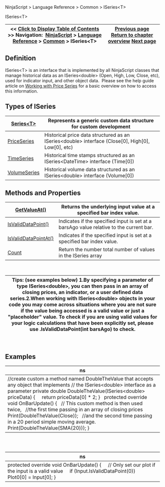 ﻿
NinjaScript \> Language Reference \> Common \> ISeries\<T\>

ISeries\<T\>

| \<\< [Click to Display Table of Contents](iseriest.md) \>\> **Navigation:**     [NinjaScript](ninjascript.md) \> [Language Reference](language_reference_wip.md) \> [Common](common.md) \> ISeries\<T\> | [Previous page](url.md) [Return to chapter overview](common.md) [Next page](seriest.md) |
| --- | --- |
## Definition
ISeries\<T\> is an interface that is implemented by all NinjaScript classes that manage historical data as an ISeries\<double\> (Open, High, Low, Close, etc), used for indicator input, and other object data.  Please see the help guide article on [Working with Price Series](working_with_price_series.md) for a basic overview on how to access this information.
 
## Types of ISeries

| [Series\<T\>](seriest.md) | Represents a generic custom data structure for custom development |
| --- | --- |
| [PriceSeries](priceseries.md) | Historical price data structured as an ISeries\<double\> interface (Close\[0], High\[0], Low\[0], etc) |
| [TimeSeries](timeseries.md) | Historical time stamps structured as an ISeries\<DateTime\> interface (Time\[0]) |
| [VolumeSeries](volumeseries.md) | Historical volume data structured as an ISeries\<double\> interface (Volume\[0]) |

## Methods and Properties

| [GetValueAt()](getvalueat.md) | Returns the underlying input value at a specified bar index value. |
| --- | --- |
| [IsValidDataPoint()](isvaliddatapoint.md) | Indicates if the specified input is set at a barsAgo value relative to the current bar. |
| [IsValidDataPointAt()](isvaliddatapointat.md) | Indicates if the specified input is set at a specified bar index value. |
| [Count](iseries_count.md) | Return the number total number of values in the ISeries array |
 

| Tips: (see examples below)  1\.By specifying a parameter of type ISeries\<double\>, you can then pass in an array of closing prices, an indicator, or a user defined data series.2\.When working with ISeries\<double\> objects in your code you may come across situations where you are not sure if the value being accessed is a valid value or just a "placeholder" value. To check if you are using valid values for your logic calculations that have been explicitly set, please use .IsValidDataPoint(int barsAgo) to check. |
| --- |
 
## 
## Examples

| ns |
| --- |
| //create custom a method named DoubleTheValue that accepts any object that implements  // the ISeries\<double\> interface as a parameter private double DoubleTheValue(ISeries\<double\> priceData) {      return priceData\[0] \* 2; }   protected override void OnBarUpdate() {    // This custom method is then used twice,     //the first time passing in an array of closing prices       Print(DoubleTheValue(Close));    //and the second time passing in a 20 period simple moving average.      Print(DoubleTheValue(SMA(20))); } |
 
## 

| ns |
| --- |
| protected override void OnBarUpdate() {      // Only set our plot if the input is a valid value      if (Input.IsValidDataPoint(0))          Plot0\[0] \= Input\[0]; } |
